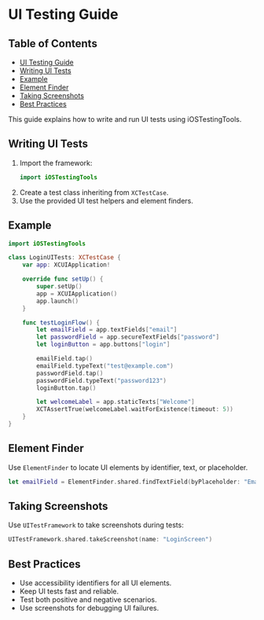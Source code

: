 # UI Testing Guide

<!-- TOC START -->
## Table of Contents
- [UI Testing Guide](#ui-testing-guide)
- [Writing UI Tests](#writing-ui-tests)
- [Example](#example)
- [Element Finder](#element-finder)
- [Taking Screenshots](#taking-screenshots)
- [Best Practices](#best-practices)
<!-- TOC END -->


This guide explains how to write and run UI tests using iOSTestingTools.

## Writing UI Tests

1. Import the framework:
   ```swift
   import iOSTestingTools
   ```
2. Create a test class inheriting from `XCTestCase`.
3. Use the provided UI test helpers and element finders.

## Example

```swift
import iOSTestingTools

class LoginUITests: XCTestCase {
    var app: XCUIApplication!

    override func setUp() {
        super.setUp()
        app = XCUIApplication()
        app.launch()
    }

    func testLoginFlow() {
        let emailField = app.textFields["email"]
        let passwordField = app.secureTextFields["password"]
        let loginButton = app.buttons["login"]

        emailField.tap()
        emailField.typeText("test@example.com")
        passwordField.tap()
        passwordField.typeText("password123")
        loginButton.tap()

        let welcomeLabel = app.staticTexts["Welcome"]
        XCTAssertTrue(welcomeLabel.waitForExistence(timeout: 5))
    }
}
```

## Element Finder

Use `ElementFinder` to locate UI elements by identifier, text, or placeholder.

```swift
let emailField = ElementFinder.shared.findTextField(byPlaceholder: "Email")
```

## Taking Screenshots

Use `UITestFramework` to take screenshots during tests:

```swift
UITestFramework.shared.takeScreenshot(name: "LoginScreen")
```

## Best Practices

- Use accessibility identifiers for all UI elements.
- Keep UI tests fast and reliable.
- Test both positive and negative scenarios.
- Use screenshots for debugging UI failures.